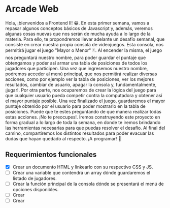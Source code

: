 # Arcade Web

Hola, ¡bienvenidos a Frontend II! 😁. En esta primer semana, vamos a repasar algunos conceptos básicos de Javascript y, además, veremos algunas cosas nuevas que nos serán de mucha ayuda a lo largo de la materia.
Para ello, te propondremos llevar adelante un desafío semanal, que consiste en crear nuestra propia consola de videojuegos.
Esta consola, nos permitirá jugar el juego "Mayor o Menor" 🃏.
Al encender la misma, el juego nos preguntará nuestro nombre, para poder guardar el puntaje que obtengamos y poder así armar una tabla de posiciones de todos los jugadores que participen.
Una vez que ingresemos nuestro nombre, podremos acceder al menú principal, que nos permitirá realizar diversas acciones, como por ejemplo ver la tabla de posiciones, ver los mejores resultados, cambiar de usuario, apagar la consola y, fundamentalmente, ¡jugar!.
Por otra parte, nos ocuparemos de crear la lógica del juego para que cualquier usuario pueda competir contra la computadora y obtener así el mayor puntaje posible. Una vez finalizado el juego, guardaremos el mayor puntaje obtenido por el usuario para poder mostrarlo en la tabla de posiciones.
Puede que te estes preguntando de que manera realizar todas estas acciones. ¡No te preocupes!. Iremos construyendo este proyecto en forma gradual a lo largo de toda la semana, en donde te iremos brindando las herramientas necesarias para que puedas resolver el desafío. Al final del camino, compartiremos los distintos resultados para poder evacuar las dudas que hayan quedado al respecto.
¡A programar! 🚀

## Requerimientos funcionales

- [x] Crear un documento HTML y linkearlo con su respectivo CSS y JS.
- [ ] Crear una variable que contendrá un array dónde guardaremos el listado de jugadores.
- [ ] Crear la función principal de la consola dónde se presentará el menú de opciones disponibles.
- [ ] Crear
- [ ] Crear

